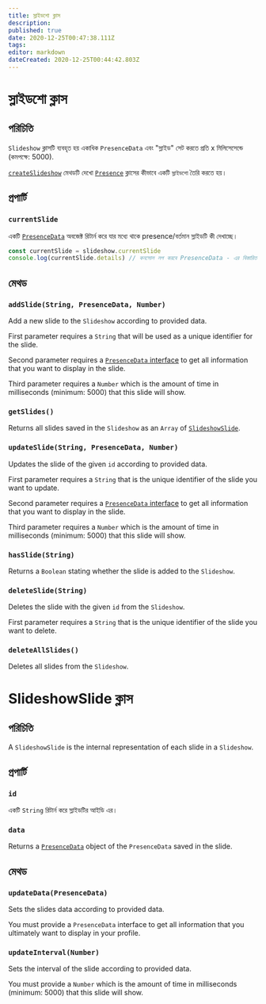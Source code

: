 ```yaml
---
title: স্লাইডশো ক্লাস
description:
published: true
date: 2020-12-25T00:47:38.111Z
tags:
editor: markdown
dateCreated: 2020-12-25T00:44:42.803Z
---
```


# স্লাইডশো ক্লাস

## পরিচিতি

`Slideshow` ক্লাসটি ব্যবহৃত হয় একাধিক `PresenceData` এবং "স্লাইড" সেট করতে প্রতি x মিলিসেসেন্ডে (কমপক্ষে: 5000).

[`createSlideshow`](/dev/presence/class#createslideshow) মেথডটি দেখো [`Presence`](/dev/presence/class) ক্লাসের কীভাবে একটি `স্লাইডশো` তৈরি করতে হয়।

## প্রপার্টি

### `currentSlide`

একটি [`PresenceData`](/dev/presence/class#presencedata-interface) অবজেক্ট রিটার্ন করে যার মধ্যে থাকে presence/বর্তমান স্লাইডটি কী দেখাচ্ছে।

```ts
const currentSlide = slideshow.currentSlide
console.log(currentSlide.details) // কনসোল লগ করবে PresenceData - এর বিস্তারিত
```

## মেথড

### `addSlide(String, PresenceData, Number)`

Add a new slide to the `Slideshow` according to provided data.

First parameter requires a `String` that will be used as a unique identifier for the slide.

Second parameter requires a [`PresenceData` interface](/dev/presence/class#presencedata-interface) to get all information that you want to display in the slide.

Third parameter requires a `Number` which is the amount of time in milliseconds (minimum: 5000) that this slide will show.

### `getSlides()`

Returns all slides saved in the `Slideshow` as an `Array` of [`SlideshowSlide`](#slideshowslide-class).

### `updateSlide(String, PresenceData, Number)`

Updates the slide of the given `id` according to provided data.

First parameter requires a `String` that is the unique identifier of the slide you want to update.

Second parameter requires a [`PresenceData` interface](/dev/presence/class#presencedata-interface) to get all information that you want to display in the slide.

Third parameter requires a `Number` which is the amount of time in milliseconds (minimum: 5000) that this slide will show.

### `hasSlide(String)`

Returns a `Boolean` stating whether the slide is added to the `Slideshow`.

### `deleteSlide(String)`

Deletes the slide with the given `id` from the `Slideshow`.

First parameter requires a `String` that is the unique identifier of the slide you want to delete.

### `deleteAllSlides()`

Deletes all slides from the `Slideshow`.

# SlideshowSlide ক্লাস

## পরিচিতি

A `SlideshowSlide` is the internal representation of each slide in a `Slideshow`.

## প্রপার্টি

### `id`

একটি `String` রিটার্ন করে স্লাইডটির আইডি এর।

### `data`

Returns a [`PresenceData`](/dev/presence/class#presencedata-interface) object of the `PresenceData` saved in the slide.

## মেথড

### `updateData(PresenceData)`

Sets the slides data according to provided data.

You must provide a `PresenceData` interface to get all information that you ultimately want to display in your profile.

### `updateInterval(Number)`

Sets the interval of the slide according to provided data.

You must provide a `Number` which is the amount of time in milliseconds (minimum: 5000) that this slide will show.